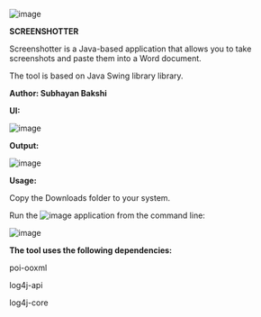 ![image](https://github.com/user-attachments/assets/e839d994-cce7-4840-b7af-ba6547681084)

**SCREENSHOTTER**

Screenshotter is a Java-based application that allows you to take screenshots and paste them into a Word document.

The tool is based on Java Swing library library.

**Author: Subhayan Bakshi**

**UI:**


![image](https://github.com/user-attachments/assets/a3f098d7-76e5-4019-92e8-fd8f5e1f37fc)


**Output:**



![image](https://github.com/user-attachments/assets/5d432fae-eabb-49fb-b4cb-b547b3fd22ef)

**Usage:**

Copy the Downloads folder to your system.

Run the  ![image](https://github.com/user-attachments/assets/22b79bf6-38e5-49dc-b720-79e8b805691c) application from the command line:


![image](https://github.com/user-attachments/assets/5e652afc-ef5e-4280-923f-69f3606f637b)




**The tool uses the following dependencies:**

poi-ooxml

log4j-api

log4j-core
